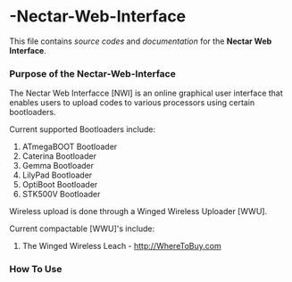 # -Nectar-Web-Interface
This file contains *source codes* and *documentation* for the **Nectar Web Interface**.


### Purpose of the Nectar-Web-Interface
The Nectar Web Interfacce [NWI] is an online graphical user interface that enables users to upload codes to various processors using certain bootloaders. 

Current supported Bootloaders include:  
1. ATmegaBOOT Bootloader  
2. Caterina Bootloader  
3. Gemma Bootloader  
4. LilyPad Bootloader  
5. OptiBoot Bootloader  
6. STK500V Bootloader  

Wireless upload is done through a Winged Wireless Uploader [WWU].  

Current compactable [WWU]'s include:  
1. The Winged Wireless Leach - http://WhereToBuy.com  


### How To Use
